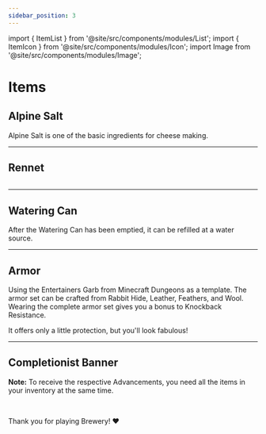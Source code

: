```yaml
---
sidebar_position: 3
---
```


import { ItemList } from '@site/src/components/modules/List';
import { ItemIcon } from '@site/src/components/modules/Icon';
import Image from '@site/src/components/modules/Image';

# Items
## Alpine Salt
<ItemIcon modId="meadow" imageId="alpine_salt.png" description="Alpine Salt can exclusively be found in Meadow biomes in limestone formations at any height. Alternatively, it can also be synthesized in a Cooking Cauldron from Calcite or Limestone." />

Alpine Salt is one of the basic ingredients for cheese making.

***

## Rennet
<ItemIcon modId="meadow" imageId="rennet.png" description="Rennet is a base crafting ingredient for every type of cheese. It is crafted in a cauldron by using alpine salt, an egg and an empty glass bottle." />

<Image modId="meadow" imageId="cauldron_rennet_gui.png" align="center" />

***

## Watering Can
<ItemIcon modId="meadow" imageId="wooden_watering_can.png" description="The Watering Can is a renewable source for Bone Meal. It offers the same functions as the latter." />

After the Watering Can has been emptied, it can be refilled at a water source.

***

## Armor
<ItemIcon modId="meadow" imageId="fur_helmet.png" description="Of course, there is also armor!" />

Using the Entertainers Garb from Minecraft Dungeons as a template. The armor set can be crafted from Rabbit Hide, Leather, Feathers, and Wool. Wearing the complete armor set gives you a bonus to Knockback Resistance.

It offers only a little protection, but you'll look fabulous!

***

## Completionist Banner
<ItemIcon modId="meadow" imageId="meadow_standard.png" description="The Completionist Banner is awarded to all players who have crafted all Cheese Variants from the Meadow Mod." />

**Note:** To receive the respective Advancements, you need all the items in your inventory at the same time.

<br />

Thank you for playing Brewery! ❤️